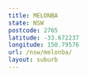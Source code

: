 ```yaml
---
title: MELONBA
state: NSW
postcode: 2765
latitude: -33.672237
longitude: 150.79576
url: /nsw/melonba/
layout: suburb
---
```

